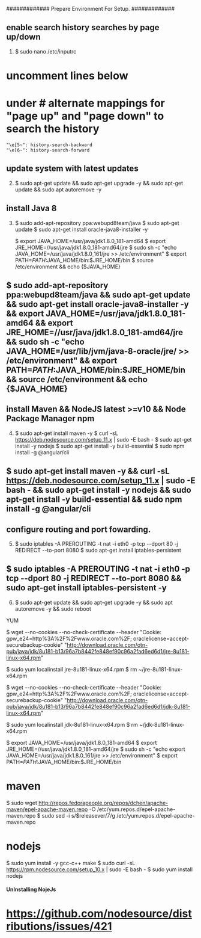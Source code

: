 #############    Prepare Environment For Setup.    #############

## enable search history searches by page up/down
1.  $ sudo nano /etc/inputrc
# uncomment lines below
# under	# alternate mappings for "page up" and "page down" to search the history
 	"\e[5~": history-search-backward
 	"\e[6~": history-search-forward

## update system with latest updates
2.  $ sudo apt-get update && sudo apt-get upgrade -y && sudo apt-get update && sudo apt autoremove -y

## install Java 8
3.  $ sudo add-apt-repository ppa:webupd8team/java
    $ sudo apt-get update
    $ sudo apt-get install oracle-java8-installer -y

    $ export JAVA_HOME=/usr/java/jdk1.8.0_181-amd64
    $ export JRE_HOME=//usr/java/jdk1.8.0_181-amd64/jre
    $ sudo sh -c "echo JAVA_HOME=/usr/java/jdk1.8.0_161/jre >> /etc/environment"
    $ export PATH=$PATH:$JAVA_HOME/bin:$JRE_HOME/bin
    $ source /etc/environment && echo {$JAVA_HOME}

##  $ sudo add-apt-repository ppa:webupd8team/java && sudo apt-get update && sudo apt-get install oracle-java8-installer -y && export JAVA_HOME=/usr/java/jdk1.8.0_181-amd64 && export JRE_HOME=//usr/java/jdk1.8.0_181-amd64/jre && sudo sh -c "echo JAVA_HOME=/usr/lib/jvm/java-8-oracle/jre/ >> /etc/environment" && export PATH=$PATH:$JAVA_HOME/bin:$JRE_HOME/bin && source /etc/environment && echo {$JAVA_HOME}

## install Maven && NodeJS latest >=v10 && Node Package Manager npm
4.  $ sudo apt-get install maven -y
    $ curl -sL https://deb.nodesource.com/setup_11.x | sudo -E bash -
    $ sudo apt-get install -y nodejs
    $ sudo apt-get install -y build-essential
    $ sudo npm install -g @angular/cli

##  $ sudo apt-get install maven -y && curl -sL https://deb.nodesource.com/setup_11.x | sudo -E bash - && sudo apt-get install -y nodejs && sudo apt-get install -y build-essential && sudo npm install -g @angular/cli 

## configure routing and port fowarding.
5.  $ sudo iptables -A PREROUTING -t nat -i eth0 -p tcp --dport 80 -j REDIRECT --to-port 8080
    $ sudo apt-get install iptables-persistent

##  $ sudo iptables -A PREROUTING -t nat -i eth0 -p tcp --dport 80 -j REDIRECT --to-port 8080 && sudo apt-get install iptables-persistent -y

6.  $ sudo apt-get update && sudo apt-get upgrade -y && sudo apt autoremove -y && sudo reboot


YUM

$ wget --no-cookies --no-check-certificate --header "Cookie: gpw_e24=http%3A%2F%2Fwww.oracle.com%2F; oraclelicense=accept-securebackup-cookie" "http://download.oracle.com/otn-pub/java/jdk/8u181-b13/96a7b8442fe848ef90c96a2fad6ed6d1/jre-8u181-linux-x64.rpm"

$ sudo yum localinstall jre-8u181-linux-x64.rpm
$ rm ~/jre-8u181-linux-x64.rpm


$ wget --no-cookies --no-check-certificate --header "Cookie: gpw_e24=http%3A%2F%2Fwww.oracle.com%2F; oraclelicense=accept-securebackup-cookie" "http://download.oracle.com/otn-pub/java/jdk/8u181-b13/96a7b8442fe848ef90c96a2fad6ed6d1/jdk-8u181-linux-x64.rpm"

$ sudo yum localinstall jdk-8u181-linux-x64.rpm
$ rm ~/jdk-8u181-linux-x64.rpm

$ export JAVA_HOME=/usr/java/jdk1.8.0_181-amd64
$ export JRE_HOME=//usr/java/jdk1.8.0_181-amd64/jre
$ sudo sh -c "echo export JAVA_HOME=/usr/java/jdk1.8.0_161/jre >> /etc/environment"
$ export PATH=$PATH:$JAVA_HOME/bin:$JRE_HOME/bin

# maven
$ sudo wget http://repos.fedorapeople.org/repos/dchen/apache-maven/epel-apache-maven.repo -O /etc/yum.repos.d/epel-apache-maven.repo
$ sudo sed -i s/\$releasever/7/g /etc/yum.repos.d/epel-apache-maven.repo

# nodejs
$ sudo yum install -y gcc-c++ make
$ sudo curl -sL https://rpm.nodesource.com/setup_10.x | sudo -E bash -
$ sudo yum install nodejs



#### UnInstalling NojeJs  #######
# https://github.com/nodesource/distributions/issues/421 #







